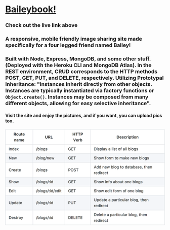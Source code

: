 # [Baileybook!](https://baileyspage.herokuapp.com/posts)

### Check out the live link above

### A responsive, mobile friendly image sharing site made specifically for a four legged friend named Bailey!

### Built with Node, Express, MongoDB, and some other stuff. (Deployed with the Heroku CLI and MongoDB Atlas). In the REST environment, CRUD corresponds to the HTTP methods POST, GET, PUT, and DELETE, respectively. Utilizing Prototypal Inheritance: "instances inherit directly from other objects. Instances are typically instantiated via factory functions or `Object.create()`. Instances may be composed from many different objects, allowing for easy selective inheritance".  


#### Visit the site and enjoy the pictures, and if you want, you can upload pics too.

![RESTful Routes table](routes.png)
